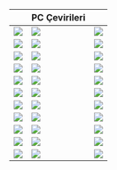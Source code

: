 <table>
<thead>
  <tr>
    <th></th>
    <th>PC Çevirileri</th>
    <th></th>
  </tr>
</thead>
<tbody>
  <tr>
	<td><a href="https://karabibik.github.io/animuspedia/"><img src="../../Görseller/AC2.webp"/></a></td>
    <td><a href="https://karabibik.github.io/animuspedia/"><img src="../../Görseller/ACB.webp"/></a></td>
    <td><a href="https://karabibik.github.io/animuspedia/"><img src="../../Görseller/ACR.webp"/></a></td>
  </tr>
  <tr>
    <td><a href="https://karabibik.github.io/animuspedia/"><img src="../../Görseller/AC3.webp"/></a></td>
    <td><a href="https://karabibik.github.io/animuspedia/"><img src="../../Görseller/AC4.webp"/></a></td>
    <td><a href="https://karabibik.github.io/animuspedia/"><img src="../../Görseller/ACU.webp"/></a></td>
  </tr>
  <tr>
    <td><a href="https://karabibik.github.io/animuspedia/"><img src="../../Görseller/ACRogue.webp"/></a></td>
    <td><a href="https://karabibik.github.io/animuspedia/"><img src="../../Görseller/ACCC.webp"/></a></td>
    <td><a href="https://karabibik.github.io/animuspedia/"><img src="../../Görseller/ACS.webp"/></a></td>
  </tr>
  <tr>
    <td><a href="https://karabibik.github.io/animuspedia/"><img src="../../Görseller/ACO.webp"/></a></td>
    <td><a href="https://karabibik.github.io/animuspedia/"><img src="../../Görseller/AC_OD.webp"/></a></td>
    <td><a href="https://karabibik.github.io/animuspedia/"><img src="../../Görseller/ACV.webp"/></a></td>
  </tr>
  <tr>
    <td><a href="https://karabibik.github.io/animuspedia/"><img src="../../Görseller/COL.webp"/></a></td>
    <td><a href="https://karabibik.github.io/animuspedia/"><img src="../../Görseller/CotDG.webp"/></a></td>
    <td><a href="https://karabibik.github.io/animuspedia/"><img src="../../Görseller/DOSEE.webp"/></a></td>
  </tr>
  <tr>
    <td><a href="https://karabibik.github.io/animuspedia/"><img src="../../Görseller/dos2.webp"/></a></td>
    <td><a href="https://karabibik.github.io/animuspedia/"><img src="../../Görseller/DA2.webp"/></a></td>
    <td><a href="https://karabibik.github.io/animuspedia/"><img src="../../Görseller/DAI.webp"/></a></td>
  </tr>
  <tr>
    <td><a href="https://karabibik.github.io/animuspedia/"><img src="../../Görseller/mea.webp"/></a></td>
    <td><a href="https://karabibik.github.io/animuspedia/"><img src="../../Görseller/MYZ.webp"/></a></td>
    <td><a href="https://karabibik.github.io/animuspedia/"><img src="../../Görseller/TLS.webp"/></a></td>
  </tr>
  <tr>
    <td><a href="https://karabibik.github.io/animuspedia/"><img src="../../Görseller/LoopHero.webp"/></a></td>
    <td><a href="https://karabibik.github.io/animuspedia/"><img src="../../Görseller/ObraDinn.webp"/></a></td>
    <td><a href="https://karabibik.github.io/animuspedia/"><img src="../../Görseller/Kotor.webp"/></a></td>
  </tr>
  <tr>
    <td><a href="https://karabibik.github.io/animuspedia/"><img src="../../Görseller/kotor2.webp"/></a></td>
    <td><a href="https://karabibik.github.io/animuspedia/"><img src="../../Görseller/trine4.webp"/></a></td>
    <td><a href="https://karabibik.github.io/animuspedia/"><img src="../../Görseller/UWD.webp"/></a></td>
  </tr>
  <tr>
    <td><a href="https://karabibik.github.io/animuspedia/"><img src="../../Görseller/vtmb.webp"/></a></td>
    <td><a href="https://karabibik.github.io/animuspedia/"><img src="../../Görseller/AC2.webp"/></a></td>
    <td><a href="https://karabibik.github.io/animuspedia/"><img src="../../Görseller/AC2.webp"/></a></td>
  </tr>
  <tr>
    <td><a href="https://karabibik.github.io/animuspedia/"><img src="../../Görseller/AC2.webp"/></a></td>
    <td><a href="https://karabibik.github.io/animuspedia/"><img src="../../Görseller/AC2.webp"/></a></td>
    <td><a href="https://karabibik.github.io/animuspedia/"><img src="../../Görseller/AC2.webp"/></a></td>
  </tr>
</tbody>
</table>